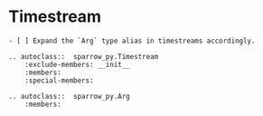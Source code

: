 # Timestream

```{todo}
- [ ] Expand the `Arg` type alias in timestreams accordingly.
```

```{eval-rst}
.. autoclass::  sparrow_py.Timestream
    :exclude-members: __init__
    :members:
    :special-members:
```

```{eval-rst}
.. autoclass::  sparrow_py.Arg
    :members:
```